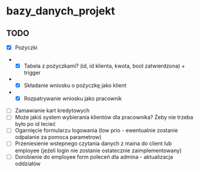 # bazy_danych_projekt

## TODO
-[x] Pożyczki
- -[x] Tabela z pożyczkami? (id, id klienta, kwota, bool zatwierdzona) + trigger
- - [x] Składanie wniosku o pożyczkę jako klient
- - [x] Rozpatrywanie wniosku jako pracownik
-[ ] Zamawianie kart kredytowych
- [ ] Może jakiś system wybierania klientów dla pracownika? Żeby nie trzeba było po id lecieć
- [ ] Ogarnięcie formularzu logowania (low prio - ewentualnie zostanie odpalanie za pomoca parametrow)
- [ ] Przeniesienie wstepnego czytania danych z maina do client lub employee (jeżeli login nie zostanie ostatecznie zaimplementowany)
- [ ] Dorobienie do employee form poleceń dla admina - aktualizacja oddziałów